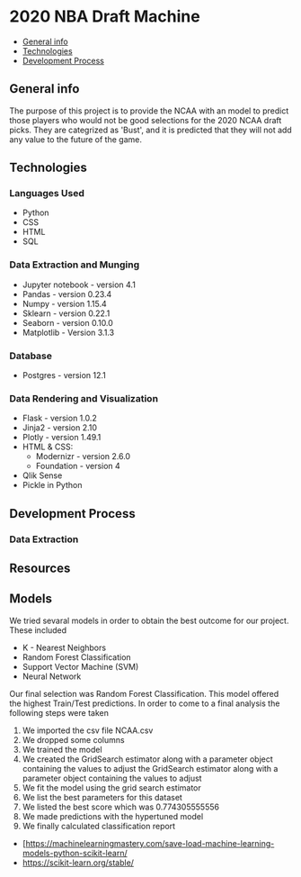 # 2020 NBA Draft Machine

* [General info](#general-info)
* [Technologies](#technologies)
* [Development Process](#development-process)

## General info

The purpose of this project is to provide the NCAA with an model to predict those players 
who would not be good selections for the 2020 NCAA draft picks.  They are categrized as 'Bust', and it is 
predicted that they will not add any value to the future of the game.

## Technologies

### Languages Used

* Python
* CSS
* HTML
* SQL

### Data Extraction and Munging

* Jupyter notebook - version 4.1
* Pandas - version 0.23.4
* Numpy - version 1.15.4
* Sklearn - version 0.22.1
* Seaborn - version 0.10.0
* Matplotlib - Version 3.1.3


### Database

* Postgres - version 12.1

### Data Rendering and Visualization

* Flask - version 1.0.2
* Jinja2 - version 2.10
* Plotly - version 1.49.1
* HTML & CSS:
  * Modernizr - version 2.6.0
  * Foundation - version 4
* Qlik Sense
* Pickle in Python
## Development Process

### Data Extraction

## Resources

## Models
We tried sevaral models in order to obtain the best outcome for our project.  These included
* K - Nearest Neighbors
* Random Forest Classification
* Support Vector Machine (SVM)
* Neural Network 

Our final selection was Random Forest Classification.  This model offered the highest Train/Test predictions.
In order to come to a final analysis the following steps were taken
1. We imported the csv file NCAA.csv
2. We dropped some columns
3. We trained the model
4. We created the GridSearch estimator along with a parameter object containing the values to adjust
  the GridSearch estimator along with a parameter object containing the values to adjust
5. We fit the model using the grid search estimator
6. We list the best parameters for this dataset
7. We listed the best score which was 0.774305555556
8. We made predictions with the hypertuned model
9. We finally calculated classification report


* [https://machinelearningmastery.com/save-load-machine-learning-models-python-scikit-learn/
* https://scikit-learn.org/stable/

 
